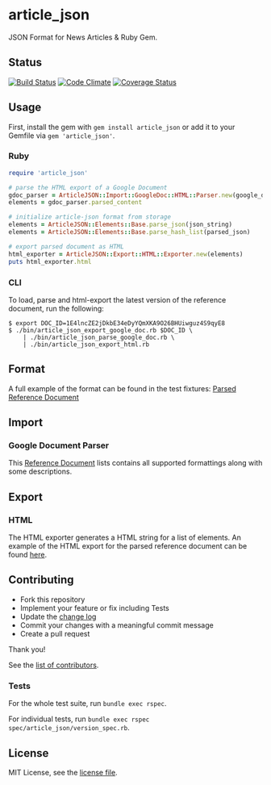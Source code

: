 # article_json
JSON Format for News Articles & Ruby Gem.

## Status
[![Build Status](https://travis-ci.org/Devex/article_json.svg)](https://travis-ci.org/Devex/article_json)
[![Code Climate](https://codeclimate.com/github/Devex/article_json/badges/gpa.svg)](https://codeclimate.com/github/Devex/article_json)
[![Coverage Status](https://coveralls.io/repos/github/Devex/article_json/badge.svg?branch=master)](https://coveralls.io/github/Devex/article_json?branch=master)

## Usage
First, install the gem with `gem install article_json` or add it to your Gemfile
via `gem 'article_json'`.

### Ruby
```ruby
require 'article_json'

# parse the HTML export of a Google Document
gdoc_parser = ArticleJSON::Import::GoogleDoc::HTML::Parser.new(google_doc_html)
elements = gdoc_parser.parsed_content

# initialize article-json format from storage
elements = ArticleJSON::Elements::Base.parse_json(json_string)
elements = ArticleJSON::Elements::Base.parse_hash_list(parsed_json)

# export parsed document as HTML
html_exporter = ArticleJSON::Export::HTML::Exporter.new(elements)
puts html_exporter.html
```

### CLI
To load, parse and html-export the latest version of the reference document,
run the following:

```
$ export DOC_ID=1E4lncZE2jDkbE34eDyYQmXKA9O26BHUiwguz4S9qyE8
$ ./bin/article_json_export_google_doc.rb $DOC_ID \
    | ./bin/article_json_parse_google_doc.rb \
    | ./bin/article_json_export_html.rb
```

## Format
A full example of the format can be found in the test fixtures:
[Parsed Reference Document](https://github.com/Devex/article_json/blob/master/spec/fixtures/reference_document_parsed.json)

## Import
### Google Document Parser
This [Reference Document](https://docs.google.com/document/d/1E4lncZE2jDkbE34eDyYQmXKA9O26BHUiwguz4S9qyE8/edit?usp=sharing)
lists contains all supported formattings along with some descriptions.

## Export
### HTML
The HTML exporter generates a HTML string for a list of elements. An example of
the HTML export for the parsed reference document can be found 
[here](https://github.com/Devex/article_json/blob/master/spec/fixtures/reference_document_exported.html).

## Contributing
- Fork this repository
- Implement your feature or fix including Tests
- Update the [change log](CHANGELOG.md)
- Commit your changes with a meaningful commit message
- Create a pull request

Thank you!

See the 
[list of contributors](https://github.com/Devex/article_json/contributors).

### Tests
For the whole test suite, run `bundle exec rspec`.

For individual tests, run `bundle exec rspec spec/article_json/version_spec.rb`. 

## License
MIT License, see the [license file](LICENSE).
